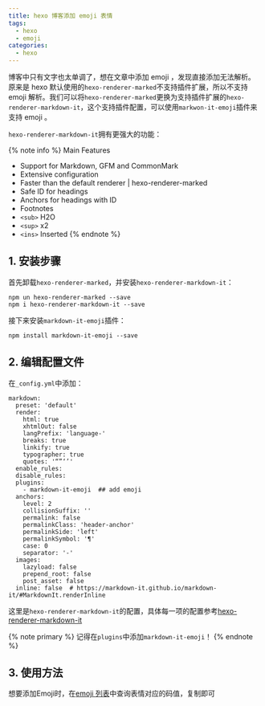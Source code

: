 ```yaml
---
title: hexo 博客添加 emoji 表情
tags:
  - hexo
  - emoji
categories:
  - hexo
---
```


博客中只有文字也太单调了，想在文章中添加 emoji ，发现直接添加无法解析。原来是 hexo 默认使用的`hexo-renderer-marked`不支持插件扩展，所以不支持 emoji 解析。我们可以将`hexo-renderer-marked`更换为支持插件扩展的`hexo-renderer-markdown-it`，这个支持插件配置，可以使用`markwon-it-emoji`插件来支持 emoji 。

`hexo-renderer-markdown-it`拥有更强大的功能：

{% note info %}
Main Features
- Support for Markdown, GFM and CommonMark
- Extensive configuration
- Faster than the default renderer | hexo-renderer-marked
- Safe ID for headings
- Anchors for headings with ID
- Footnotes
- `<sub>` H2O
- `<sup>` x2
- `<ins>` Inserted
{% endnote %}

## 1. 安装步骤

首先卸载`hexo-renderer-marked`，并安装`hexo-renderer-markdown-it`：
```
npm un hexo-renderer-marked --save
npm i hexo-renderer-markdown-it --save
```

接下来安装`markdown-it-emoji`插件：
```
npm install markdown-it-emoji --save
```

## 2. 编辑配置文件

在`_config.yml`中添加：
```
markdown:
  preset: 'default'
  render:
    html: true
    xhtmlOut: false
    langPrefix: 'language-'
    breaks: true
    linkify: true
    typographer: true
    quotes: '“”‘’'
  enable_rules:
  disable_rules:
  plugins:
    - markdown-it-emoji  ## add emoji
  anchors:
    level: 2
    collisionSuffix: ''
    permalink: false
    permalinkClass: 'header-anchor'
    permalinkSide: 'left'
    permalinkSymbol: '¶'
    case: 0
    separator: '-'
  images:
    lazyload: false
    prepend_root: false
    post_asset: false
  inline: false  # https://markdown-it.github.io/markdown-it/#MarkdownIt.renderInline
```
这里是`hexo-renderer-markdown-it`的配置，具体每一项的配置参考[hexo-renderer-markdown-it](https://github.com/hexojs/hexo-renderer-markdown-it)

{% note primary %}
记得在`plugins`中添加`markdown-it-emoji`！
{% endnote %}

## 3. 使用方法
想要添加Emoji时，在[emoji 列表](https://gist.github.com/rxaviers/7360908)中查询表情对应的码值，复制即可